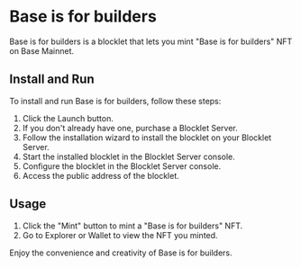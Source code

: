 # Base is for builders

Base is for builders is a blocklet that lets you mint "Base is for builders" NFT on Base Mainnet.

## Install and Run

To install and run Base is for builders, follow these steps:

1. Click the Launch button.
2. If you don't already have one, purchase a Blocklet Server.
3. Follow the installation wizard to install the blocklet on your Blocklet Server.
4. Start the installed blocklet in the Blocklet Server console.
5. Configure the blocklet in the Blocklet Server console.
6. Access the public address of the blocklet.

## Usage

1. Click the "Mint" button to mint a "Base is for builders" NFT.
2. Go to Explorer or Wallet to view the NFT you minted.

Enjoy the convenience and creativity of Base is for builders.
